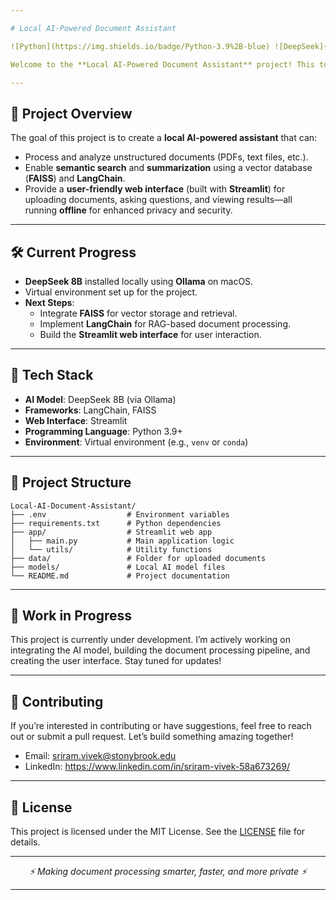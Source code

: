 ```yaml
---

# Local AI-Powered Document Assistant

![Python](https://img.shields.io/badge/Python-3.9%2B-blue) ![DeepSeek](https://img.shields.io/badge/DeepSeek-8B-orange) ![Ollama](https://img.shields.io/badge/Ollama-Local%20AI-brightgreen) ![Status](https://img.shields.io/badge/Status-In%20Progress-yellow)

Welcome to the **Local AI-Powered Document Assistant** project! This tool is designed to process and analyze unstructured documents locally using **DeepSeek 8B** (via Ollama) and **Retrieval-Augmented Generation (RAG)**. It aims to provide **semantic search**, **summarization**, and **question-answering** capabilities while ensuring **privacy** and **offline functionality**.

---
```


## 🚀 **Project Overview**

The goal of this project is to create a **local AI-powered assistant** that can:
- Process and analyze unstructured documents (PDFs, text files, etc.).
- Enable **semantic search** and **summarization** using a vector database (**FAISS**) and **LangChain**.
- Provide a **user-friendly web interface** (built with **Streamlit**) for uploading documents, asking questions, and viewing results—all running **offline** for enhanced privacy and security.

---

## 🛠️ **Current Progress**

- **DeepSeek 8B** installed locally using **Ollama** on macOS.
- Virtual environment set up for the project.
- **Next Steps**:
  - Integrate **FAISS** for vector storage and retrieval.
  - Implement **LangChain** for RAG-based document processing.
  - Build the **Streamlit web interface** for user interaction.

---

## 🧩 **Tech Stack**

- **AI Model**: DeepSeek 8B (via Ollama)
- **Frameworks**: LangChain, FAISS
- **Web Interface**: Streamlit
- **Programming Language**: Python 3.9+
- **Environment**: Virtual environment (e.g., `venv` or `conda`)

---

## 📂 **Project Structure**

```
Local-AI-Document-Assistant/
├── .env                  # Environment variables
├── requirements.txt      # Python dependencies
├── app/                  # Streamlit web app
│   ├── main.py           # Main application logic
│   └── utils/            # Utility functions
├── data/                 # Folder for uploaded documents
├── models/               # Local AI model files
└── README.md             # Project documentation
```

---

## 🚧 **Work in Progress**

This project is currently under development. I’m actively working on integrating the AI model, building the document processing pipeline, and creating the user interface. Stay tuned for updates!

---

## 🤝 **Contributing**

If you’re interested in contributing or have suggestions, feel free to reach out or submit a pull request. Let’s build something amazing together!

- Email: sriram.vivek@stonybrook.edu
- LinkedIn: https://www.linkedin.com/in/sriram-vivek-58a673269/

---

## 📄 **License**

This project is licensed under the MIT License. See the [LICENSE](LICENSE) file for details.

---

<p align="center">
  <em>⚡ Making document processing smarter, faster, and more private ⚡</em>
</p>

---


